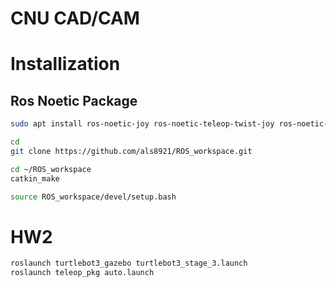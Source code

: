 # CNU CAD/CAM

# Installization
## Ros Noetic Package
```bash
sudo apt install ros-noetic-joy ros-noetic-teleop-twist-joy ros-noetic-teleop-twist-keyboard ros-noetic-laser-proc ros-noetic-rgbd-launch ros-noetic-depthimage-to-laserscan ros-noetic-rosserial-python ros-noetic-rosserial-server ros-noetic-rosserial-client ros-noetic-rosserial-msgs ros-noetic-amcl ros-noetic-map-server ros-noetic-move-base ros-noetic-urdf ros-noetic-xacro ros-noetic-compressed-image-transport ros-noetic-rqt-image-view ros-noetic-gmapping ros-noetic-navigation
```

```bash
cd
git clone https://github.com/als8921/ROS_workspace.git
```

```bash
cd ~/ROS_workspace
catkin_make
```

```bash
source ROS_workspace/devel/setup.bash
```

# HW2

```bash
roslaunch turtlebot3_gazebo turtlebot3_stage_3.launch 
roslaunch teleop_pkg auto.launch
```

